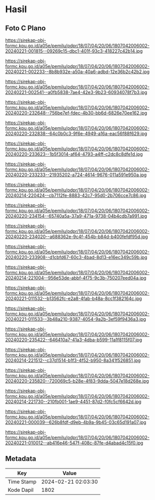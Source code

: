 # Hasil

## Foto C Plano

https://sirekap-obj-formc.kpu.go.id/a05e/pemilu/pdpr/18/07/04/20/06/1807042006002-20240221-001815--09269c15-dbc1-401f-93c3-418227c42b14.jpg

https://sirekap-obj-formc.kpu.go.id/a05e/pemilu/pdpr/18/07/04/20/06/1807042006002-20240221-002233--8b8b932e-a50a-40a6-adbd-12e36b2c42b2.jpg

https://sirekap-obj-formc.kpu.go.id/a05e/pemilu/pdpr/18/07/04/20/06/1807042006002-20240221-002541--a0fb5838-7ae4-42e3-9b23-60934078f7b3.jpg

https://sirekap-obj-formc.kpu.go.id/a05e/pemilu/pdpr/18/07/04/20/06/1807042006002-20240220-232648--756be7ef-fdec-4b30-bb6d-6826e70ee162.jpg

https://sirekap-obj-formc.kpu.go.id/a05e/pemilu/pdpr/18/07/04/20/06/1807042006002-20240220-232838--64c0b0c3-9f6e-4949-a16a-eac56f88f629.jpg

https://sirekap-obj-formc.kpu.go.id/a05e/pemilu/pdpr/18/07/04/20/06/1807042006002-20240220-233623--1b5f3014-af64-4793-a4ff-c2dc8c8dfe1d.jpg

https://sirekap-obj-formc.kpu.go.id/a05e/pemilu/pdpr/18/07/04/20/06/1807042006002-20240220-233233--21935202-a724-4614-9676-011a591e950a.jpg

https://sirekap-obj-formc.kpu.go.id/a05e/pemilu/pdpr/18/07/04/20/06/1807042006002-20240214-220424--cb7112fe-8883-42c7-95d0-2b706cce7c86.jpg

https://sirekap-obj-formc.kpu.go.id/a05e/pemilu/pdpr/18/07/04/20/06/1807042006002-20240220-234154--65740a5a-37a9-471a-9738-04b4cdb7a991.jpg

https://sirekap-obj-formc.kpu.go.id/a05e/pemilu/pdpr/18/07/04/20/06/1807042006002-20240220-234020--a688362e-9c4f-454b-b84d-b400fefdf95d.jpg

https://sirekap-obj-formc.kpu.go.id/a05e/pemilu/pdpr/18/07/04/20/06/1807042006002-20240220-233908--d1cbfd67-60c3-4bad-8d13-e16ec349c59b.jpg

https://sirekap-obj-formc.kpu.go.id/a05e/pemilu/pdpr/18/07/04/20/06/1807042006002-20240214-221004--956e53de-abbf-4f75-9c3b-750207eed04a.jpg

https://sirekap-obj-formc.kpu.go.id/a05e/pemilu/pdpr/18/07/04/20/06/1807042006002-20240221-011532--b13562fc-e2a8-4fab-b48a-8cc1f382164c.jpg

https://sirekap-obj-formc.kpu.go.id/a05e/pemilu/pdpr/18/07/04/20/06/1807042006002-20240221-011533--3b48a210-9387-4054-9a2b-3ef59f9436a3.jpg

https://sirekap-obj-formc.kpu.go.id/a05e/pemilu/pdpr/18/07/04/20/06/1807042006002-20240220-235422--646410a7-41a3-4dba-b599-11a1f8115f07.jpg

https://sirekap-obj-formc.kpu.go.id/a05e/pemilu/pdpr/18/07/04/20/06/1807042006002-20240214-221512--c37d1514-b1f3-4f52-b950-8a341f526851.jpg

https://sirekap-obj-formc.kpu.go.id/a05e/pemilu/pdpr/18/07/04/20/06/1807042006002-20240220-235820--720069c5-b28e-4f83-9dda-5047e18d268e.jpg

https://sirekap-obj-formc.kpu.go.id/a05e/pemilu/pdpr/18/07/04/20/06/1807042006002-20240214-221730--210fb001-1ae9-4451-87d2-f0fc5cf6642d.jpg

https://sirekap-obj-formc.kpu.go.id/a05e/pemilu/pdpr/18/07/04/20/06/1807042006002-20240221-000039--626b8fdf-d9eb-4b9a-9b45-03c65d191a07.jpg

https://sirekap-obj-formc.kpu.go.id/a05e/pemilu/pdpr/18/07/04/20/06/1807042006002-20240221-010012--ab416e46-547f-408c-87fe-d4abad4c15f0.jpg


## Metadata

| Key        | Value               |
| ---------- | ------------------- |
| Time Stamp | 2024-02-21 02:03:30 |
| Kode Dapil | 1802                |



